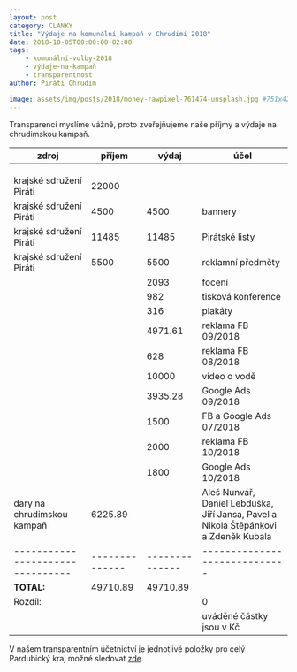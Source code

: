 ```yaml
---
layout: post
category: CLANKY
title: "Výdaje na komunální kampaň v Chrudimi 2018"
date: 2018-10-05T00:00:00+02:00  
tags: 
    - komunální-volby-2018
    - výdaje-na-kampaň
    - transparentnost
author: Piráti Chrudim

image: assets/img/posts/2018/money-rawpixel-761474-unsplash.jpg #751x422
---
```


Transparenci myslíme vážně, proto zveřejňujeme naše příjmy a výdaje na chrudimskou kampaň. 



| **zdroj**                      | **příjem**   | **výdaj**    | **účel**                    |
|----------------------------    |----------    |----------    |-------------------------    |
|                                |              |              |                             |
|                                |              |              |                             |
|                                |              |              |                             |
| krajské sdružení Piráti        | 22000        |              |                             |
| krajské sdružení Piráti        | 4500         | 4500         |  bannery                    |
| krajské sdružení Piráti        | 11485        | 11485        | Pirátské listy              |
| krajské sdružení Piráti        | 5500         | 5500         | reklamní předměty           |
|                                |              |  2093        | focení                      |
|                                |              | 982          | tisková konference          |
|                                |              | 316          | plakáty                     |
|                                |              | 4971.61      | reklama FB 09/2018          |
|                                |              | 628          | reklama FB 08/2018          |
|                                |              | 10000        | video o vodě                |
|                                |              | 3935.28      | Google Ads 09/2018          |
|                                |              | 1500         | FB a Google Ads 07/2018     |
|                                |              | 2000         | reklama FB 10/2018          |
|                                |              | 1800         | Google Ads 10/2018          |
| dary na chrudimskou kampaň     | 6225.89      |              | Aleš Nunvář, Daniel Lebduška, Jiří Jansa, Pavel a Nikola Štěpánkovi a Zdeněk Kubala                |
|--------------------------------|--------------|--------------|-----------------------------|
| **TOTAL:**                     | 49710.89     | 49710.89     |                             |
| Rozdíl:                        |              |              | 0                           |
||||uváděné částky jsou v Kč|

V našem transparentním účetnictví je jednotlivé položky pro celý Pardubický kraj možné sledovat [zde][1].

[1]: https://wiki.pirati.cz/fo/hospodareni2018/rozpocty/pardubicko/220800150

